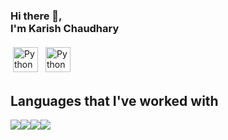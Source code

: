 ### Hi there 👋,<br>**I'm Karish Chaudhary**<br>
<p align="left">
 <a href="www.linkedin.com/in/karish-chaudhary/" target="_blank" rel="noopener noreferrer"> <img src="https://img.icons8.com/color/48/000000/gmail-new.png" alt="Python" height="40" style="vertical-align:top; margin:4px"></a>
 <a href="mailto:karish.ch15@gmail.com"> <img src="https://cdn.jsdelivr.net/npm/simple-icons@v3/icons/gmail.svg" alt="Python" height="40" style="vertical-align:top; margin:4px"></a>
</p>

## **Languages that I've worked with**
<img src="https://img.icons8.com/color/48/000000/c-programming.png"/><img src="https://img.icons8.com/color/48/000000/c-plus-plus-logo.png"/><img src="https://img.icons8.com/color/48/000000/python--v2.png"/><img src="https://img.icons8.com/color/48/000000/git.png"/>


